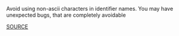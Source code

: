 Avoid using non-ascii characters in identifier names. You may have unexpected bugs, that are completely avoidable

[SOURCE](http://www.rubydoc.info/gems/rubocop/RuboCop/Cop/Style/AsciiIdentifiers)
